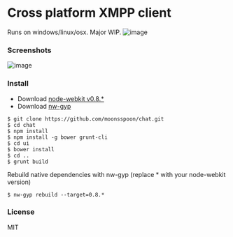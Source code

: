 Cross platform XMPP client
====

Runs on windows/linux/osx. Major WIP. 
![image](https://cloud.githubusercontent.com/assets/848347/2843490/29899a82-d07f-11e3-8048-fbdb08867e83.gif)


### Screenshots
![image](https://f.cloud.github.com/assets/848347/2495396/f01279a6-b2f4-11e3-9733-af2955a94cff.png)




### Install
* Download [node-webkit v0.8.*](https://github.com/rogerwang/node-webkit)
* Download [nw-gyp](https://github.com/rogerwang/nw-gyp)

```
$ git clone https://github.com/moonsspoon/chat.git
$ cd chat
$ npm install
$ npm install -g bower grunt-cli
$ cd ui
$ bower install
$ cd ..
$ grunt build
```

Rebuild native dependencies with nw-gyp (replace * with your node-webkit version)
```
$ nw-gyp rebuild --target=0.8.*
```

### License
MIT

